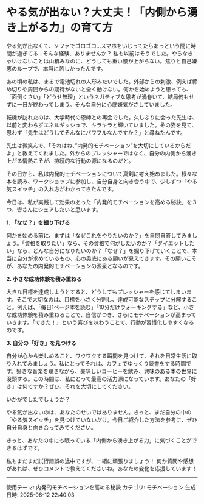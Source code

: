 #  やる気が出ない？大丈夫！「内側から湧き上がる力」の育て方

やる気が出なくて、ソファでゴロゴロ…スマホをいじってたらあっという間に時間が過ぎてる…そんな経験、ありませんか？  私も以前はそうでした。やらなきゃいけないことは山積みなのに、どうしても重い腰が上がらない。焦りと自己嫌悪のループで、本当に苦しかったんです。

あの頃の私は、まるで電池切れの人形みたいでした。外部からの刺激、例えば締め切りや周囲からの期待がないと全く動けない。何かを始めようと思っても、「面倒くさい」「どうせ無理」というネガティブな思考が渦巻いて、結局何もせずに一日が終わってしまう。そんな自分に心底嫌気がさしていました。

転機が訪れたのは、大学時代の恩師との再会でした。久しぶりに会った先生は、以前と変わらずエネルギッシュで、キラキラと輝いていました。その姿を見て、思わず「先生はどうしてそんなにパワフルなんですか？」と尋ねたんです。

先生は微笑んで、「それはね、”内発的モチベーション”を大切にしているからだよ」と教えてくれました。外からのプレッシャーではなく、自分の内側から湧き上がる情熱こそが、持続的な行動の源になるのだと。

その日から、私は内発的モチベーションについて真剣に考え始めました。様々な本を読み、ワークショップに参加し、自分自身と向き合う中で、少しずつ「やる気スイッチ」の入れ方がわかってきたんです。

今日は、私が実践して効果のあった「内発的モチベーションを高める秘訣」を３つ、皆さんにシェアしたいと思います。

**1. 「なぜ？」を掘り下げる**

何かを始める前に、まずは「なぜこれをやりたいのか？」を自問自答してみましょう。「資格を取りたい」なら、その資格で何がしたいのか？「ダイエットしたい」なら、どんな自分になりたいのか？「なぜ？」を掘り下げていくことで、本当に自分が求めているもの、心の奥底にある願いが見えてきます。その願いこそが、あなたの内発的モチベーションの源泉となるのです。

**2. 小さな成功体験を積み重ねる**

大きな目標を達成しようとすると、どうしてもプレッシャーを感じてしまいます。そこで大切なのは、目標を小さく分割し、達成可能なステップに分解すること。例えば、「毎日1ページ本を読む」「10分だけウォーキングする」など、小さな成功体験を積み重ねることで、自信がつき、さらにモチベーションが高まっていきます。「できた！」という喜びを味わうことで、行動が習慣化しやすくなるのです。

**3. 自分の「好き」を見つける**

自分が心から楽しめること、ワクワクする瞬間を見つけて、それを日常生活に取り入れてみましょう。私にとってそれは、カフェでゆっくり読書をする時間です。好きな音楽を聴きながら、美味しいコーヒーを飲み、興味のある本の世界に没頭する。この時間は、私にとって最高の活力源になっています。あなたの「好き」は何ですか？ぜひ、それを大切にしてください。

いかがでしたでしょうか？

やる気が出ないのは、あなたのせいではありません。きっと、まだ自分の中の「やる気スイッチ」を見つけていないだけ。今日ご紹介した方法を参考に、ぜひ自分自身と向き合ってみてください。

きっと、あなたの中にも眠っている「内側から湧き上がる力」に気づくことができるはずです。

私もまだまだ試行錯誤の途中ですが、一緒に頑張りましょう！ 何か質問や感想があれば、ぜひコメントで教えてくださいね。あなたの変化を応援しています！


---
使用テーマ: 内発的モチベーションを高める秘訣
カテゴリ: モチベーション
生成日時: 2025-06-12 22:40:03
